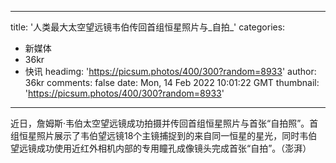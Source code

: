 
---
title: '人类最大太空望远镜韦伯传回首组恒星照片与_自拍_'
categories: 
 - 新媒体
 - 36kr
 - 快讯
headimg: 'https://picsum.photos/400/300?random=8933'
author: 36kr
comments: false
date: Mon, 14 Feb 2022 10:01:22 GMT
thumbnail: 'https://picsum.photos/400/300?random=8933'
---

<div>   
近日，詹姆斯·韦伯太空望远镜成功拍摄并传回首组恒星照片与首张“自拍照”。首组恒星照片展示了韦伯望远镜18个主镜捕捉到的来自同一恒星的星光，同时韦伯望远镜成功使用近红外相机内部的专用瞳孔成像镜头完成首张“自拍”。（澎湃）  
</div>
            